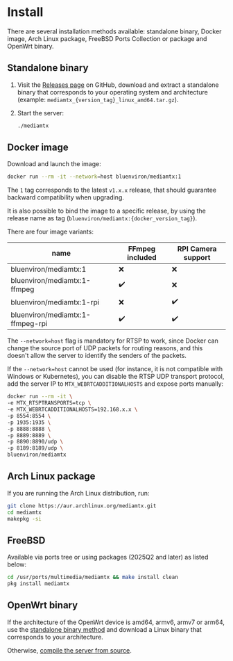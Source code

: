 # Install

There are several installation methods available: standalone binary, Docker image, Arch Linux package, FreeBSD Ports Collection or package and OpenWrt binary.

## Standalone binary

1. Visit the [Releases page](https://github.com/bluenviron/mediamtx/releases) on GitHub, download and extract a standalone binary that corresponds to your operating system and architecture (example: `mediamtx_{version_tag}_linux_amd64.tar.gz`).

2. Start the server:

   ```sh
   ./mediamtx
   ```

## Docker image

Download and launch the image:

```sh
docker run --rm -it --network=host bluenviron/mediamtx:1
```

The `1` tag corresponds to the latest `v1.x.x` release, that should guarantee backward compatibility when upgrading.

It is also possible to bind the image to a specific release, by using the release name as tag (`bluenviron/mediamtx:{docker_version_tag}`).

There are four image variants:

| name                             | FFmpeg included    | RPI Camera support |
| -------------------------------- | ------------------ | ------------------ |
| bluenviron/mediamtx:1            | :x:                | :x:                |
| bluenviron/mediamtx:1-ffmpeg     | :heavy_check_mark: | :x:                |
| bluenviron/mediamtx:1-rpi        | :x:                | :heavy_check_mark: |
| bluenviron/mediamtx:1-ffmpeg-rpi | :heavy_check_mark: | :heavy_check_mark: |

The `--network=host` flag is mandatory for RTSP to work, since Docker can change the source port of UDP packets for routing reasons, and this doesn't allow the server to identify the senders of the packets.

If the `--network=host` cannot be used (for instance, it is not compatible with Windows or Kubernetes), you can disable the RTSP UDP transport protocol, add the server IP to `MTX_WEBRTCADDITIONALHOSTS` and expose ports manually:

```sh
docker run --rm -it \
-e MTX_RTSPTRANSPORTS=tcp \
-e MTX_WEBRTCADDITIONALHOSTS=192.168.x.x \
-p 8554:8554 \
-p 1935:1935 \
-p 8888:8888 \
-p 8889:8889 \
-p 8890:8890/udp \
-p 8189:8189/udp \
bluenviron/mediamtx
```

## Arch Linux package

If you are running the Arch Linux distribution, run:

```sh
git clone https://aur.archlinux.org/mediamtx.git
cd mediamtx
makepkg -si
```

## FreeBSD

Available via ports tree or using packages (2025Q2 and later) as listed below:

```sh
cd /usr/ports/multimedia/mediamtx && make install clean
pkg install mediamtx
```

## OpenWrt binary

If the architecture of the OpenWrt device is amd64, armv6, armv7 or arm64, use the [standalone binary method](#standalone-binary) and download a Linux binary that corresponds to your architecture.

Otherwise, [compile the server from source](/docs/other/compile).
